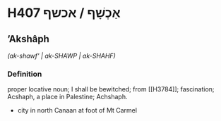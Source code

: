 # H407 אַכְשָׁף / אכשף

## ʼAkshâph

_(ak-shawf' | ak-SHAWP | ak-SHAHF)_

### Definition

proper locative noun; I shall be bewitched; from [[H3784]]; fascination; Acshaph, a place in Palestine; Achshaph.

- city in north Canaan at foot of Mt Carmel

